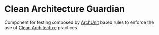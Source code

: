 # Clean Architecture Guardian

Component for testing composed by [ArchUnit](https://www.archunit.org/) based rules to enforce the use of [Clean Architecture](https://blog.cleancoder.com/uncle-bob/2012/08/13/the-clean-architecture.html) practices.